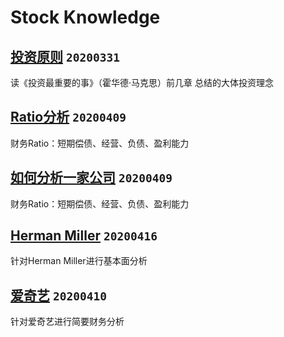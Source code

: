 # Stock Knowledge

[投资原则](./basics20200331.md) `20200331`
---
读《投资最重要的事》（霍华德·马克思）前几章 总结的大体投资理念

[Ratio分析](./Ratio.pdf) `20200409`
---
财务Ratio：短期偿债、经营、负债、盈利能力

[如何分析一家公司](./info.md) `20200409`
---
财务Ratio：短期偿债、经营、负债、盈利能力



[Herman Miller](./HM.md) `20200416`
---
针对Herman Miller进行基本面分析

[爱奇艺](./iqiyi.md) `20200410`
---
针对爱奇艺进行简要财务分析


